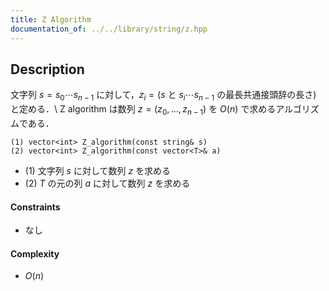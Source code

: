 ```yaml
---
title: Z Algorithm
documentation_of: ../../library/string/z.hpp
---
```


## Description
文字列 $s=s_0\cdots s_{n-1}$ に対して，$z_i=(s$ と $s_i\cdots s_{n-1}$ の最長共通接頭辞の長さ$)$ と定める．\\
Z algorithm は数列 $z=(z_0,\ldots,z_{n-1})$ を $O(n)$ で求めるアルゴリズムである．

```
(1) vector<int> Z_algorithm(const string& s)
(2) vector<int> Z_algorithm(const vector<T>& a)
```
- (1) 文字列 $s$ に対して数列 $z$ を求める
- (2) $T$ の元の列 $a$ に対して数列 $z$ を求める

#### Constraints
- なし

#### Complexity
- $O(n)$
